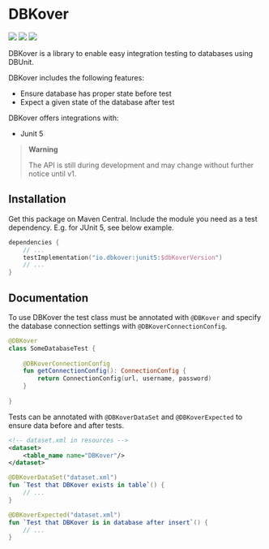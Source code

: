 # DBKover

![](https://img.shields.io/maven-central/v/io.dbkover/core)
![](https://img.shields.io/github/workflow/status/dbkover/dbkover/Build%20and%20test/main)
![](https://img.shields.io/github/license/dbkover/dbkover)

DBKover is a library to enable easy integration testing to databases using DBUnit.

DBKover includes the following features:
- Ensure database has proper state before test
- Expect a given state of the database after test

DBKover offers integrations with:
- Junit 5

> **Warning**
> 
> The API is still during development and may change without further notice until v1.

## Installation

Get this package on Maven Central.
Include the module you need as a test dependency.
E.g. for JUnit 5, see below example.

```kotlin
dependencies {
    // ...
    testImplementation("io.dbkover:junit5:$dbKoverVersion")
    // ...
}
```

## Documentation

To use DBKover the test class must be annotated with `@DBKover` and specify the database connection settings with `@DBKoverConnectionConfig`.

```kotlin
@DBKover
class SomeDatabaseTest {
    
    @DBKoverConnectionConfig
    fun getConnectionConfig(): ConnectionConfig {
        return ConnectionConfig(url, username, password)
    }
    
}
```

Tests can be annotated with `@DBKoverDataSet` and `@DBKoverExpected` to ensure data before and after tests.

```xml
<!-- dataset.xml in resources -->
<dataset>
    <table_name name="DBKover"/>
</dataset>
```

```kotlin
@DBKoverDataSet("dataset.xml")
fun `Test that DBKover exists in table`() {
    // ...
}

@DBKoverExpected("dataset.xml")
fun `Test that DBKover is in database after insert`() {
    // ...
}
```
